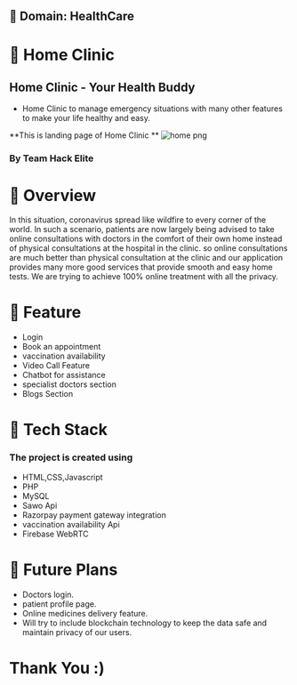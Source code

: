 
## 📖 Domain: HealthCare

# 💬 Home Clinic

## Home Clinic - Your Health Buddy

- Home Clinic to manage emergency situations with many other features to make your life healthy and easy.

**This is landing page of Home Clinic **
![home png](https://user-images.githubusercontent.com/83999940/136512217-88525de6-db62-47d4-9f76-a804ca48cd94.png)


### By Team Hack Elite

# 👩‍ Overview

 In this situation, coronavirus spread like wildfire to every corner of the world. In such a scenario, patients are now largely being advised to take online consultations with doctors in the comfort of their own home instead of physical consultations at the hospital in the clinic. so online consultations are much better than physical consultation at the clinic and our application provides many more good services that provide smooth and easy home tests. We are trying to achieve 100% online treatment with all the privacy.


# 👬 Feature

- Login
- Book an appointment 
- vaccination availability
- Video Call Feature
- Chatbot for assistance
- specialist doctors section
- Blogs Section

# 🔆 Tech Stack

### The project is created using

- HTML,CSS,Javascript
- PHP
- MySQL
- Sawo Api
- Razorpay payment gateway integration
- vaccination availability Api
- Firebase WebRTC


# 🚀 Future Plans

- Doctors login.
- patient profile page.
- Online medicines delivery feature.
- Will try to include blockchain technology to keep the data safe and maintain privacy of our users.

# Thank You :)
